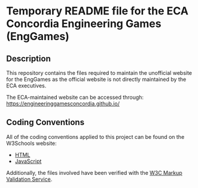 # Temporary README file for the ECA Concordia Engineering Games (EngGames)
## Description
This repository contains the files required to maintain the unofficial website for the EngGames as the official website is not directly maintained by the ECA executives.

The ECA-maintained website can be accessed through: https://engineeringgamesconcordia.github.io/

## Coding Conventions
All of the coding conventions applied to this project can be found on the W3Schools website:
- [HTML](https://www.w3schools.com/html/html5_syntax.asp)
- [JavaScript](https://www.w3schools.com/js/js_conventions.asp)

Additionally, the files involved have been verified with the [W3C Markup Validation Service](https://validator.w3.org/#validate_by_upload).
